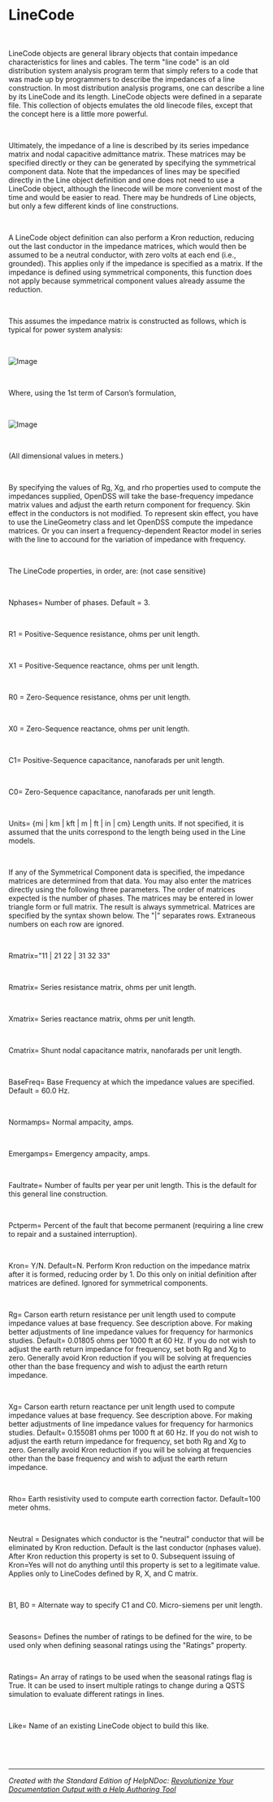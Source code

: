 # LineCode

&nbsp;

LineCode objects are general library objects that contain impedance characteristics for lines and cables. The term "line code" is an old distribution system analysis program term that simply refers to a code that was made up by programmers to describe the impedances of a line construction. In most distribution analysis programs, one can describe a line by its LineCode and its length. LineCode objects were defined in a separate file. This collection of objects emulates the old linecode files, except that the concept here is a little more powerful.

&nbsp;

Ultimately, the impedance of a line is described by its series impedance matrix and nodal capacitive admittance matrix. These matrices may be specified directly or they can be generated by specifying the symmetrical component data. Note that the impedances of lines may be specified directly in the Line object definition and one does not need to use a LineCode object, although the linecode will be more convenient most of the time and would be easier to read. There may be hundreds of Line objects, but only a few different kinds of line constructions.

&nbsp;

A LineCode object definition can also perform a Kron reduction, reducing out the last conductor in the impedance matrices, which would then be assumed to be a neutral conductor, with zero volts at each end (i.e., grounded). This applies only if the impedance is specified as a matrix. If the impedance is defined using symmetrical components, this function does not apply because symmetrical component values already assume the reduction.

&nbsp;

This assumes the impedance matrix is constructed as follows, which is typical for power system analysis:

&nbsp;

![Image](<lib/NewItem45.png>)

&nbsp;

Where, using the 1st term of Carson’s formulation,

&nbsp;

![Image](<lib/NewItem46.png>)

&nbsp;

(All dimensional values in meters.)

&nbsp;

By specifying the values of Rg, Xg, and rho properties used to compute the impedances supplied, OpenDSS will take the base-frequency impedance matrix values and adjust the earth return component for frequency. Skin effect in the conductors is not modified. To represent skin effect, you have to use the LineGeometry class and let OpenDSS compute the impedance matrices. Or you can insert a frequency-dependent Reactor model in series with the line to accound for the variation of impedance with frequency.

&nbsp;

The LineCode properties, in order, are: (not case sensitive)

&nbsp;

Nphases= Number of phases. Default = 3.

&nbsp;

R1 = Positive-Sequence resistance, ohms per unit length.

&nbsp;

X1 = Positive-Sequence reactance, ohms per unit length.

&nbsp;

R0 = Zero-Sequence resistance, ohms per unit length.

&nbsp;

X0 = Zero-Sequence reactance, ohms per unit length.

&nbsp;

C1= Positive-Sequence capacitance, nanofarads per unit length.

&nbsp;

C0= Zero-Sequence capacitance, nanofarads per unit length.

&nbsp;

Units= {mi \| km \| kft \| m \| ft \| in \| cm} Length units. If not specified, it is assumed that the units correspond to the length being used in the Line models.

&nbsp;

If any of the Symmetrical Component data is specified, the impedance matrices are determined from that data. You may also enter the matrices directly using the following three parameters. The order of matrices expected is the number of phases. The matrices may be entered in lower triangle form or full matrix. The result is always symmetrical. Matrices are specified by the syntax shown below. The "\|" separates rows. Extraneous numbers on each row are ignored.

&nbsp;

Rmatrix="11 \| 21 22 \| 31 32 33"

&nbsp;

Rmatrix= Series resistance matrix, ohms per unit length.

&nbsp;

Xmatrix= Series reactance matrix, ohms per unit length.

&nbsp;

Cmatrix= Shunt nodal capacitance matrix, nanofarads per unit length.

&nbsp;

BaseFreq= Base Frequency at which the impedance values are specified. Default = 60.0 Hz.

&nbsp;

Normamps= Normal ampacity, amps.

&nbsp;

Emergamps= Emergency ampacity, amps.

&nbsp;

Faultrate= Number of faults per year per unit length. This is the default for this general line construction.

&nbsp;

Pctperm= Percent of the fault that become permanent (requiring a line crew to repair and a sustained interruption).

&nbsp;

Kron= Y/N. Default=N. Perform Kron reduction on the impedance matrix after it is formed, reducing order by 1. Do this only on initial definition after matrices are defined. Ignored for symmetrical components.

&nbsp;

Rg= Carson earth return resistance per unit length used to compute impedance values at base frequency. See description above. For making better adjustments of line impedance values for frequency for harmonics studies. Default= 0.01805 ohms per 1000 ft at 60 Hz. If you do not wish to adjust the earth return impedance for frequency, set both Rg and Xg to zero. Generally avoid Kron reduction if you will be solving at frequencies other than the base frequency and wish to adjust the earth return impedance.

&nbsp;

Xg= Carson earth return reactance per unit length used to compute impedance values at base frequency. See description above. For making better adjustments of line impedance values for frequency for harmonics studies. Default= 0.155081 ohms per 1000 ft at 60 Hz. If you do not wish to adjust the earth return impedance for frequency, set both Rg and Xg to zero. Generally avoid Kron reduction if you will be solving at frequencies other than the base frequency and wish to adjust the earth return impedance.

&nbsp;

Rho= Earth resistivity used to compute earth correction factor. Default=100 meter ohms.

&nbsp;

Neutral = Designates which conductor is the "neutral" conductor that will be eliminated by Kron reduction. Default is the last conductor (nphases value). After Kron reduction this property is set to 0. Subsequent issuing of Kron=Yes will not do anything until this property is set to a legitimate value. Applies only to LineCodes defined by R, X, and C matrix.

&nbsp;

B1, B0 = Alternate way to specify C1 and C0. Micro-siemens per unit length.

&nbsp;

Seasons= Defines the number of ratings to be defined for the wire, to be used only when defining seasonal ratings using the "Ratings" property.

&nbsp;

Ratings= An array of ratings to be used when the seasonal ratings flag is True. It can be used to insert multiple ratings to change during a QSTS simulation to evaluate different ratings in lines.

&nbsp;

Like= Name of an existing LineCode object to build this like.

&nbsp;

&nbsp;


***
_Created with the Standard Edition of HelpNDoc: [Revolutionize Your Documentation Output with a Help Authoring Tool](<https://www.helpauthoringsoftware.com>)_
